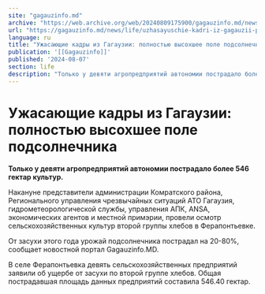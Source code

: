 ```yaml
---
site: "gagauzinfo.md"
archive: "https://web.archive.org/web/20240809175900/gagauzinfo.md/news/life/uzhasayuschie-kadri-iz-gagauzii-polnostyu-visohshee-pole-podsolnechnika"
url: "https://gagauzinfo.md/news/life/uzhasayuschie-kadri-iz-gagauzii-polnostyu-visohshee-pole-podsolnechnika"
language: ru
title: "Ужасающие кадры из Гагаузии: полностью высохшее поле подсолнечника"
publication: '[[Gagauzinfo]]'
published: '2024-08-07'
section: life
description: "Только у девяти агропредприятий автономии пострадало более 546 гектар культур."
---
```


# Ужасающие кадры из Гагаузии: полностью высохшее поле подсолнечника

**Только у девяти агропредприятий автономии пострадало более 546 гектар культур.**

Накануне представители администрации Комратского района, Регионального управления чрезвычайных ситуаций АТО Гагаузия, гидрометеорологической службы, управления АПК, ANSA, экономических агентов и местной примэрии, провели осмотр сельскохозяйственных культур второй группы хлебов в Ферапонтьевке.

От засухи этого года урожай подсолнечника пострадал на 20-80%, сообщает новостной портал Gagauzinfo.MD.

В селе Ферапонтьевка девять сельскохозяйственных предприятий заявили об ущербе от засухи по второй группе хлебов. Общая пострадавшая площадь данных предприятий составила 546.40 гектар.